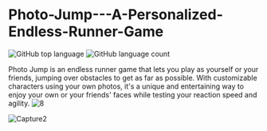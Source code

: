 # Photo-Jump---A-Personalized-Endless-Runner-Game
![GitHub top language](https://img.shields.io/github/languages/top/shihabmuhtasim/Photo-Jump---A-Personalized-Endless-Runner-Game?color=CC99FF) ![GitHub language count](https://img.shields.io/github/languages/count/shihabmuhtasim/Photo-Jump---A-Personalized-Endless-Runner-Game?color=CC99FF)

Photo Jump is an endless runner game that lets you play as yourself or your friends, jumping over obstacles to get as far as possible. With customizable characters using your own photos, it's a unique and entertaining way to enjoy your own or your friends' faces while testing your reaction speed and agility.
![8](https://user-images.githubusercontent.com/92597456/233393325-8a297605-223e-4d70-a309-808f7362d631.png)

![Capture2](https://user-images.githubusercontent.com/92597456/232622690-efb54895-aa3a-4702-8b1b-15d774a0f514.PNG)

